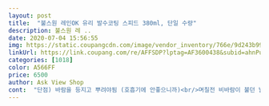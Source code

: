 ```yaml
---
layout: post 
title:  "불스원 레인OK 유리 발수코팅 스피드 380ml, 단일 수량" 
description: 불스원 레 ..
date: 2020-07-04 15:56:55 
img: https://static.coupangcdn.com/image/vendor_inventory/766e/9d243b99a6c0c964cb7e4f6585682c2fa0535214e912639a03fbaa118bdd.jpg 
linkUrl: https://link.coupang.com/re/AFFSDP?lptag=AF3600438&subid=ahnPublicAsk&pageKey=133102799&itemId=391217589&vendorItemId=3377126300&traceid=V0-113-b22e19d764631d2a 
categories: [1018] 
color: A566FF 
price: 6500 
author: Ask View Shop 
cont:  "단점) 바람을 등지고 뿌려야됨 (호흡기에 안좋으니까)<br/>며칠전 비바람이 불던 날 앞, 뒷유리랑 사이드미러에 뿌려줬습니다.<br/> 그리고 바로 운전했는데 확실히 물방울이 통통 튀듯이 날아가니까 시야 확보에 좋았어요.<br/><br/>비올때 간편하게 뿌리고 와이퍼 작동만 해 주면  발수코팅 끝입니다<br/>장점) 한 번 뿌리면 바로 효과가 나타남, 비오는날 사용 추천<br/>좋아요 아주좋아요 비올때 효과가 어마어마 합니다.<br/>.<br/> 특히 백미러와 옆창문 대충 해도 효과바로나타납니다.<br/>.<br/> 앞유리는 무조건 유막제거했을경우나 쓰세요.<br/>.<br/> 앞유리창 더러운지 안더러운지도 모르고 효과없다시는분들.<br/>.<br/> 유막위에 뿌려서 유막반 발수반을 와이퍼로 닦으면 당연히 앞이 발수코팅 안뿌릴때보다 더 안보입니당... <br/> 제 차도 와이퍼 하니깐 안보이네요ㅋ<br/>항상 쓰는 초간단 발수코팅제 입니다<br/>" 
---
```

